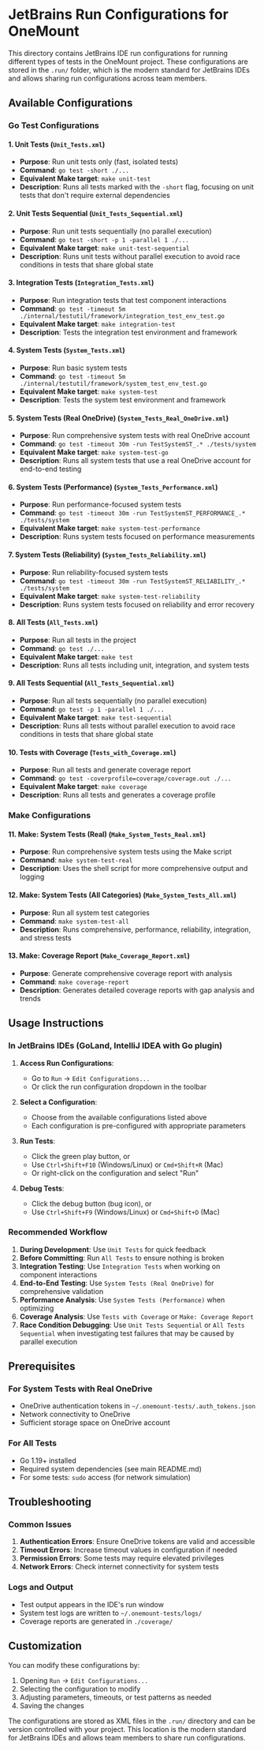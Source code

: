 # JetBrains Run Configurations for OneMount

This directory contains JetBrains IDE run configurations for running different types of tests in the OneMount project. These configurations are stored in the `.run/` folder, which is the modern standard for JetBrains IDEs and allows sharing run configurations across team members.

## Available Configurations

### Go Test Configurations

#### 1. Unit Tests (`Unit_Tests.xml`)
- **Purpose**: Run unit tests only (fast, isolated tests)
- **Command**: `go test -short ./...`
- **Equivalent Make target**: `make unit-test`
- **Description**: Runs all tests marked with the `-short` flag, focusing on unit tests that don't require external dependencies

#### 2. Unit Tests Sequential (`Unit_Tests_Sequential.xml`)
- **Purpose**: Run unit tests sequentially (no parallel execution)
- **Command**: `go test -short -p 1 -parallel 1 ./...`
- **Equivalent Make target**: `make unit-test-sequential`
- **Description**: Runs unit tests without parallel execution to avoid race conditions in tests that share global state

#### 3. Integration Tests (`Integration_Tests.xml`)
- **Purpose**: Run integration tests that test component interactions
- **Command**: `go test -timeout 5m ./internal/testutil/framework/integration_test_env_test.go`
- **Equivalent Make target**: `make integration-test`
- **Description**: Tests the integration test environment and framework

#### 4. System Tests (`System_Tests.xml`)
- **Purpose**: Run basic system tests
- **Command**: `go test -timeout 5m ./internal/testutil/framework/system_test_env_test.go`
- **Equivalent Make target**: `make system-test`
- **Description**: Tests the system test environment and framework

#### 5. System Tests (Real OneDrive) (`System_Tests_Real_OneDrive.xml`)
- **Purpose**: Run comprehensive system tests with real OneDrive account
- **Command**: `go test -timeout 30m -run TestSystemST_.* ./tests/system`
- **Equivalent Make target**: `make system-test-go`
- **Description**: Runs all system tests that use a real OneDrive account for end-to-end testing

#### 6. System Tests (Performance) (`System_Tests_Performance.xml`)
- **Purpose**: Run performance-focused system tests
- **Command**: `go test -timeout 30m -run TestSystemST_PERFORMANCE_.* ./tests/system`
- **Equivalent Make target**: `make system-test-performance`
- **Description**: Runs system tests focused on performance measurements

#### 7. System Tests (Reliability) (`System_Tests_Reliability.xml`)
- **Purpose**: Run reliability-focused system tests
- **Command**: `go test -timeout 30m -run TestSystemST_RELIABILITY_.* ./tests/system`
- **Equivalent Make target**: `make system-test-reliability`
- **Description**: Runs system tests focused on reliability and error recovery

#### 8. All Tests (`All_Tests.xml`)
- **Purpose**: Run all tests in the project
- **Command**: `go test ./...`
- **Equivalent Make target**: `make test`
- **Description**: Runs all tests including unit, integration, and system tests

#### 9. All Tests Sequential (`All_Tests_Sequential.xml`)
- **Purpose**: Run all tests sequentially (no parallel execution)
- **Command**: `go test -p 1 -parallel 1 ./...`
- **Equivalent Make target**: `make test-sequential`
- **Description**: Runs all tests without parallel execution to avoid race conditions in tests that share global state

#### 10. Tests with Coverage (`Tests_with_Coverage.xml`)
- **Purpose**: Run all tests and generate coverage report
- **Command**: `go test -coverprofile=coverage/coverage.out ./...`
- **Equivalent Make target**: `make coverage`
- **Description**: Runs all tests and generates a coverage profile

### Make Configurations

#### 11. Make: System Tests (Real) (`Make_System_Tests_Real.xml`)
- **Purpose**: Run comprehensive system tests using the Make script
- **Command**: `make system-test-real`
- **Description**: Uses the shell script for more comprehensive output and logging

#### 12. Make: System Tests (All Categories) (`Make_System_Tests_All.xml`)
- **Purpose**: Run all system test categories
- **Command**: `make system-test-all`
- **Description**: Runs comprehensive, performance, reliability, integration, and stress tests

#### 13. Make: Coverage Report (`Make_Coverage_Report.xml`)
- **Purpose**: Generate comprehensive coverage report with analysis
- **Command**: `make coverage-report`
- **Description**: Generates detailed coverage reports with gap analysis and trends

## Usage Instructions

### In JetBrains IDEs (GoLand, IntelliJ IDEA with Go plugin)

1. **Access Run Configurations**:
   - Go to `Run` → `Edit Configurations...`
   - Or click the run configuration dropdown in the toolbar

2. **Select a Configuration**:
   - Choose from the available configurations listed above
   - Each configuration is pre-configured with appropriate parameters

3. **Run Tests**:
   - Click the green play button, or
   - Use `Ctrl+Shift+F10` (Windows/Linux) or `Cmd+Shift+R` (Mac)
   - Or right-click on the configuration and select "Run"

4. **Debug Tests**:
   - Click the debug button (bug icon), or
   - Use `Ctrl+Shift+F9` (Windows/Linux) or `Cmd+Shift+D` (Mac)

### Recommended Workflow

1. **During Development**: Use `Unit Tests` for quick feedback
2. **Before Committing**: Run `All Tests` to ensure nothing is broken
3. **Integration Testing**: Use `Integration Tests` when working on component interactions
4. **End-to-End Testing**: Use `System Tests (Real OneDrive)` for comprehensive validation
5. **Performance Analysis**: Use `System Tests (Performance)` when optimizing
6. **Coverage Analysis**: Use `Tests with Coverage` or `Make: Coverage Report`
7. **Race Condition Debugging**: Use `Unit Tests Sequential` or `All Tests Sequential` when investigating test failures that may be caused by parallel execution

## Prerequisites

### For System Tests with Real OneDrive
- OneDrive authentication tokens in `~/.onemount-tests/.auth_tokens.json`
- Network connectivity to OneDrive
- Sufficient storage space on OneDrive account

### For All Tests
- Go 1.19+ installed
- Required system dependencies (see main README.md)
- For some tests: `sudo` access (for network simulation)

## Troubleshooting

### Common Issues

1. **Authentication Errors**: Ensure OneDrive tokens are valid and accessible
2. **Timeout Errors**: Increase timeout values in configuration if needed
3. **Permission Errors**: Some tests may require elevated privileges
4. **Network Errors**: Check internet connectivity for system tests

### Logs and Output

- Test output appears in the IDE's run window
- System test logs are written to `~/.onemount-tests/logs/`
- Coverage reports are generated in `./coverage/`

## Customization

You can modify these configurations by:
1. Opening `Run` → `Edit Configurations...`
2. Selecting the configuration to modify
3. Adjusting parameters, timeouts, or test patterns as needed
4. Saving the changes

The configurations are stored as XML files in the `.run/` directory and can be version controlled with your project. This location is the modern standard for JetBrains IDEs and allows team members to share run configurations.

